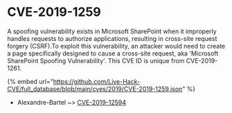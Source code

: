 # CVE-2019-1259

A spoofing vulnerability exists in Microsoft SharePoint when it improperly handles requests to authorize applications, resulting in cross-site request forgery (CSRF).To exploit this vulnerability, an attacker would need to create a page specifically designed to cause a cross-site request, aka 'Microsoft SharePoint Spoofing Vulnerability'. This CVE ID is unique from CVE-2019-1261.

{% embed url="https://github.com/Live-Hack-CVE/full_database/blob/main/cves/2019/CVE-2019-1259.json" %}


* Alexandre-Bartel ~> [CVE-2019-12594](https://www.alice-snow.ru/2019/database/cve-2019-1259/cve-2019-12594-alexandre-bartel)